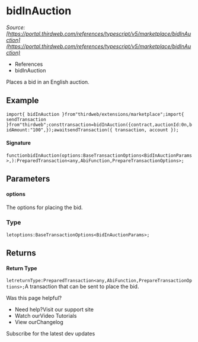 # bidInAuction

*Source: [https://portal.thirdweb.com/references/typescript/v5/marketplace/bidInAuction](https://portal.thirdweb.com/references/typescript/v5/marketplace/bidInAuction)*

* References
* bidInAuction

Places a bid in an English auction.

## Example

`import{ bidInAuction }from"thirdweb/extensions/marketplace";import{ sendTransaction }from"thirdweb";consttransaction=bidInAuction({contract,auctionId:0n,bidAmount:"100",});awaitsendTransaction({ transaction, account });`
#### Signature

`functionbidInAuction(options:BaseTransactionOptions<BidInAuctionParams>,):PreparedTransaction<any,AbiFunction,PrepareTransactionOptions>;`
## Parameters

#### options

The options for placing the bid.

### Type

`letoptions:BaseTransactionOptions<BidInAuctionParams>;`
## Returns

#### Return Type

`letreturnType:PreparedTransaction<any,AbiFunction,PrepareTransactionOptions>;`A transaction that can be sent to place the bid.

Was this page helpful?

* Need help?Visit our support site
* Watch ourVideo Tutorials
* View ourChangelog

Subscribe for the latest dev updates

